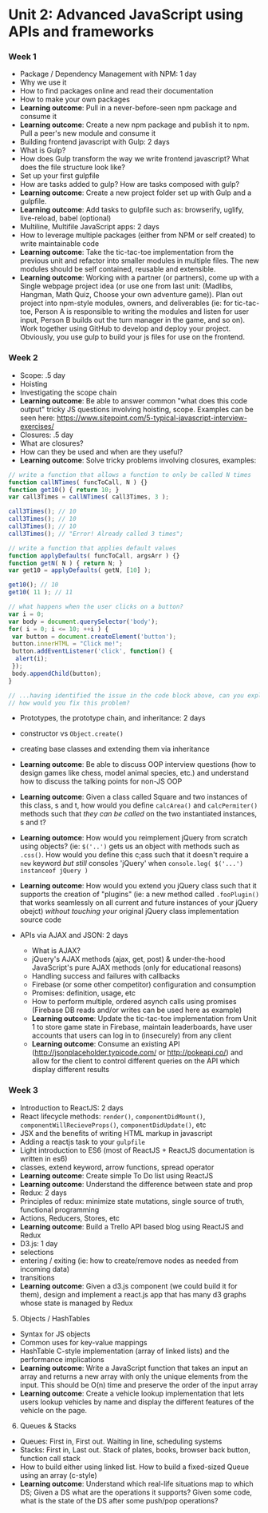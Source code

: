 # Unit 2: Advanced JavaScript using APIs and frameworks

### Week 1

- Package / Dependency Management with NPM: 1 day
 - Why we use it
 - How to find packages online and read their documentation
 - How to make your own packages
 - **Learning outcome**: Pull in a never-before-seen npm package and consume it
 - **Learning outcome**: Create a new npm package and publish it to npm. Pull a peer's new module and consume it
- Building frontend javascript with Gulp: 2 days
 - What is Gulp?
 - How does Gulp transform the way we write frontend javascript? What does the file structure look like?
 - Set up your first gulpfile
 - How are tasks added to gulp? How are tasks composed with gulp?
 - **Learning outcome**: Create a new project folder set up with Gulp and a gulpfile.
 - **Learning outcome**: Add tasks to gulpfile such as: browserify, uglify, live-reload, babel (optional)
- Multiline, Multifile JavaScript apps: 2 days
 - How to leverage multiple packages (either from NPM or self created) to write maintainable code
 - **Learning outcome**: Take the tic-tac-toe implementation from the previous unit and refactor into smaller modules in multiple files. The new modules should be self contained, reusable and extensible.
 - **Learning outcome**: Working with a partner (or partners), come up with a Single webpage project idea (or use one from last unit: (Madlibs, Hangman, Math Quiz, Choose your own adventure game)). Plan out project into npm-style modules, owners, and deliverables (ie: for tic-tac-toe, Person A is responsible to writing the modules and listen for user input, Person B builds out the turn manager in the game, and so on). Work together using GitHub to develop and deploy your project. Obviously, you use gulp to build your js files for use on the frontend.

### Week 2

- Scope: .5 day
 - Hoisting 
 - Investigating the scope chain
 - **Learning outcome**: Be able to answer common "what does this code output" tricky JS questions involving hoisting, scope. Examples can be seen here: https://www.sitepoint.com/5-typical-javascript-interview-exercises/ 
- Closures: .5 day
 - What are closures?
 - How can they be used and when are they useful?
 - **Learning outcome**: Solve tricky problems involving closures, examples:

```js
// write a function that allows a function to only be called N times
function callNTimes( funcToCall, N ) {}
function get10() { return 10; }
var call3Times = callNTimes( call3Times, 3 );

call3Times(); // 10
call3Times(); // 10
call3Times(); // 10
call3Times(); // "Error! Already called 3 times";
```

```js
// write a function that applies default values 
function applyDefaults( funcToCall, argsArr ) {}
function getN( N ) { return N; }
var get10 = applyDefaults( getN, [10] );

get10(); // 10
get10( 11 ); // 11
```

```js
// what happens when the user clicks on a button?
var i = 0;
var body = document.querySelector('body');
for( i = 0; i <= 10; ++i ) {
 var button = document.createElement('button');
 button.innerHTML = "Click me!";
 button.addEventListener('click', function() {
  alert(i);
 });
 body.appendChild(button);
}

// ...having identified the issue in the code block above, can you explain *why* the code behaves this way?
// how would you fix this problem?
```

 - Prototypes, the prototype chain, and inheritance: 2 days
  - constructor vs `Object.create()`
  - creating base classes and extending them via inheritance
  - **Learning outcome**: Be able to discuss OOP interview questions (how to design games like chess, model animal species, etc.) and understand how to discuss the talking points for non-JS OOP 
  - **Learning outcome**: Given a class called Square and two instances of this class, s and t, how would you define `calcArea()` and `calcPermiter()` methods such that _they can be called_ on the two instantiated instances, s and t?
  - **Learning outomce**: How would you reimplement jQuery from scratch using objects? (ie: `$('..')` gets us an object with methods such as `.css()`. How would you define this c;ass such that it doesn't require a `new` keyword *but still* consoles 'jQuery' when `console.log( $('...') instanceof jQuery )`
  - **Learning outcome**: How would you extend you jQuery class such that it supports the creation of "plugins" (ie: a new method called `.fooPlugin()` that works seamlessly on all current and future instances of your jQuery obejct) _without touching your_ original jQuery class implementation source code
 
- APIs via AJAX and JSON: 2 days
  - What is AJAX?
  - jQuery's AJAX methods (ajax, get, post) & under-the-hood JavaScript's pure AJAX methods (only for educational reasons)
  - Handling success and failures with callbacks
  - Firebase (or some other competitor) configuration and consumption
  - Promises: definition, usage, etc
  - How to perform multiple, ordered asynch calls using promises (Firebase DB reads and/or writes can be used here as example)
  - **Learning outcome**: Update the tic-tac-toe implementation from Unit 1 to store game state in Firebase, maintain leaderboards, have user accounts that users can log in to (insecurely) from any client
  - **Learning outcome**: Consume an existing API (http://jsonplaceholder.typicode.com/ or http://pokeapi.co/) and allow for the client to control different queries on the API which display different results 

### Week 3

 - Introduction to ReactJS: 2 days
  - React lifecycle methods: `render()`, `componentDidMount()`, `componentWillRecieveProps()`, `componentDidUpdate()`, etc
  - JSX and the benefits of writing HTML markup in javascript
  - Adding a reactjs task to your `gulpfile`
  - Light introduction to ES6 (most of ReactJS + ReactJS documentation is written in es6)
   - classes, extend keyword, arrow functions, spread operator
  - **Learning outcome**: Create simple To Do list using ReactJS
  - **Learning outcome**: Understand the difference between state and prop
 - Redux: 2 days
  - Principles of redux: minimize state mutations, single source of truth, functional programming
  - Actions, Reducers, Stores, etc
  - **Learning outcome**: Build a Trello API based blog using ReactJS and Redux
 - D3.js: 1 day
  - selections
  - entering / exiting (ie: how to create/remove nodes as needed from incoming data)
  - transitions
  - **Learning outcome**: Given a d3.js component (we could build it for them), design and implement a react.js app that has many d3 graphs whose state is managed by Redux


5. Objects / HashTables
 - Syntax for JS objects
 - Common uses for key-value mappings
 - HashTable C-style implementation (array of linked lists) and the performance implications
 - **Learning outcome**: Write a JavaScript function that takes an input an array and returns a new array with only the unique elements from the input. This should be O(n) time and preserve the order of the input array
 - **Learning outcome**: Create a vehicle lookup implementation that lets users lookup vehicles by name and display the different features of the vehicle on the page.
6. Queues & Stacks
 - Queues: First in, First out. Waiting in line, scheduling systems
 - Stacks: First in, Last out. Stack of plates, books, browser back button, function call stack
 - How to build either using linked list. How to build a fixed-sized Queue using an array (c-style)
 - **Learning outcome**: Understand which real-life situations map to which DS; Given a DS what are the operations it supports? Given some code, what is the state of the DS after some push/pop operations?
